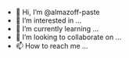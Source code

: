 - 👋 Hi, I’m @almazoff-paste
- 👀 I’m interested in ...
- 🌱 I’m currently learning ...
- 💞️ I’m looking to collaborate on ...
- 📫 How to reach me ...

<!---
almazoff-paste/almazoff-paste is a ✨ special ✨ repository because its `README.md` (this file) appears on your GitHub profile.
You can click the Preview link to take a look at your changes.
--->
